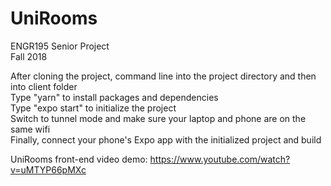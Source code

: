 # UniRooms
ENGR195 Senior Project </br>
Fall 2018 </br>

After cloning the project, command line into the project directory and then into client folder </br>
Type "yarn" to install packages and dependencies </br>
Type "expo start" to initialize the project </br>
Switch to tunnel mode and make sure your laptop and phone are on the same wifi </br>
Finally, connect your phone's Expo app with the initialized project and build </br>

UniRooms front-end video demo: https://www.youtube.com/watch?v=uMTYP66pMXc

